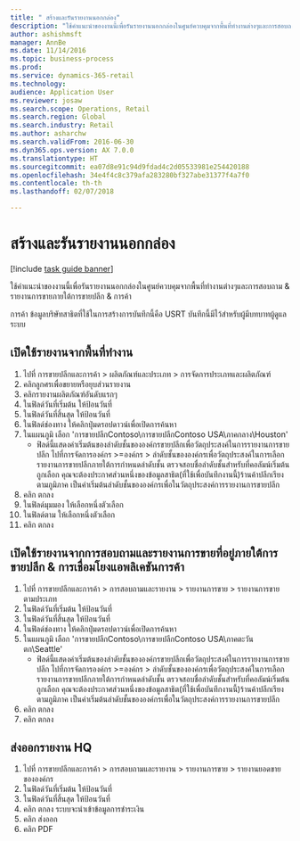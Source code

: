 ```yaml
--- 
title: " สร้างและรันรายงานนอกกล่อง"
description: "ใช้คำแนะนำของงานนี้เพื่อรันรายงานนอกกล่องในศูนย์ควบคุมจากพื้นที่ทำงานต่างๆและการสอบถาม & รายงานการขายภายใต้การขายปลีก & การค้า"
author: ashishmsft
manager: AnnBe
ms.date: 11/14/2016
ms.topic: business-process
ms.prod: 
ms.service: dynamics-365-retail
ms.technology: 
audience: Application User
ms.reviewer: josaw
ms.search.scope: Operations, Retail
ms.search.region: Global
ms.search.industry: Retail
ms.author: asharchw
ms.search.validFrom: 2016-06-30
ms.dyn365.ops.version: AX 7.0.0
ms.translationtype: HT
ms.sourcegitcommit: ea07d8e91c94d9fdad4c2d05533981e254420188
ms.openlocfilehash: 34e4f4c8c379afa283280bf327abe31377f4a7f0
ms.contentlocale: th-th
ms.lasthandoff: 02/07/2018

---
```

# <a name="generate-and-run-out-of-box-reports"></a> สร้างและรันรายงานนอกกล่อง

[!include [task guide banner](../includes/task-guide-banner.md)]

ใช้คำแนะนำของงานนี้เพื่อรันรายงานนอกกล่องในศูนย์ควบคุมจากพื้นที่ทำงานต่างๆและการสอบถาม & รายงานการขายภายใต้การขายปลีก & การค้า



การค้า ข้อมูลบริษัทสาธิตที่ใช้ในการสร้างการบันทึกนี้คือ USRT  บันทึกนี้มีไว้สำหรับผู้มีบทบาทผู้ดูแลระบบ


## <a name="launch-reports-from-workspaces"></a>เปิดใช้รายงานจากพื้นที่ทำงาน
1. ไปที่ การขายปลีกและการค้า > ผลิตภัณฑ์และประเภท > การจัดการประเภทและผลิตภัณฑ์
2. คลิกลูกศรเพื่อขยายหรือยุบส่วนรายงาน 
3. คลิกรายงานผลิตภัณฑ์อันดับแรกๆ
4. ในฟิลด์วันที่เริ่มต้น ให้ป้อนวันที่
5. ในฟิลด์วันที่สิ้นสุด ให้ป้อนวันที่
6. ในฟิลด์ช่องทาง ให้คลิกปุ่มดรอปดาวน์เพื่อเปิดการค้นหา
7. ในแผนภูมิ เลือก 'การขายปลีกContoso\การขายปลีกContoso USA\ภาคกลาง\Houston'
    * ฟิลด์นี้แสดงค่าเริ่มต้นของลำดับชั้นขององค์กรขายปลีกเพื่อวัตถุประสงค์ในการรายงานการขายปลีก    ไปที่การจัดการองค์กร  >องค์กร > ลำดับชั้นขององค์กรเพื่อวัตถุประสงค์ในการเลือกรายงานการขายปลีกภายใต้การกำหนดลำดับชั้น ตรวจสอบชื่อลำดับชั้นสำหรับที่คอลัมน์เริ่มต้นถูกเลือก      คุณจะต้องประกาศส่วนหนึ่งของข้อมูลสาธิต(ที่ใช้เพื่อบันทึกงานนี้)ร้านค้าปลีกเรียงตามภูมิภาค เป็นค่าเริ่มต้นลำดับชั้นขององค์กรเพื่อในวัตถุประสงค์การรายงานการขายปลีก     
8. คลิก ตกลง
9. ในฟิลด์มุมมอง ให้เลือกหนึ่งตัวเลือก
10. ในฟิลด์ตาม ให้เลือกหนึ่งตัวเลือก
11. คลิก ตกลง

## <a name="launch-reports-from-the-inquiries-and-sales-reports-located-under-retail--commerce-app-link"></a>เปิดใช้รายงานจากการสอบถามและรายงานการขายที่อยู่ภายใต้การขายปลีก & การเชื่อมโยงแอพลิเคชันการค้า
1. ไปที่ การขายปลีกและการค้า > การสอบถามและรายงาน > รายงานการขาย > รายงานการขายตามประเภท
2. ในฟิลด์วันที่เริ่มต้น ให้ป้อนวันที่
3. ในฟิลด์วันที่สิ้นสุด ให้ป้อนวันที่
4. ในฟิลด์ช่องทาง ให้คลิกปุ่มดรอปดาวน์เพื่อเปิดการค้นหา
5. ในแผนภูมิ เลือก 'การขายปลีกContoso\การขายปลีกContoso USA\ภาคตะวันตก\Seattle'
    * ฟิลด์นี้แสดงค่าเริ่มต้นของลำดับชั้นขององค์กรขายปลีกเพื่อวัตถุประสงค์ในการรายงานการขายปลีก    ไปที่การจัดการองค์กร  >องค์กร > ลำดับชั้นขององค์กรเพื่อวัตถุประสงค์ในการเลือกรายงานการขายปลีกภายใต้การกำหนดลำดับชั้น ตรวจสอบชื่อลำดับชั้นสำหรับที่คอลัมน์เริ่มต้นถูกเลือก      คุณจะต้องประกาศส่วนหนึ่งของข้อมูลสาธิต(ที่ใช้เพื่อบันทึกงานนี้)ร้านค้าปลีกเรียงตามภูมิภาค เป็นค่าเริ่มต้นลำดับชั้นขององค์กรเพื่อในวัตถุประสงค์การรายงานการขายปลีก     
6. คลิก ตกลง
7. คลิก ตกลง

## <a name="export-an-hq-reports"></a>ส่งออกรายงาน HQ
1. ไปที่ การขายปลีกและการค้า > การสอบถามและรายงาน > รายงานการขาย > รายงานยอดขายขององค์กร
2. ในฟิลด์วันที่เริ่มต้น ให้ป้อนวันที่
3. ในฟิลด์วันที่สิ้นสุด ให้ป้อนวันที่
4. คลิก ตกลง ระบบจะนำเข้าข้อมูลการชำระเงิน
5. คลิก ส่งออก
6. คลิก PDF


